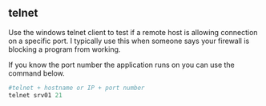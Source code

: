 ## telnet
Use the windows telnet client to test if a remote host is allowing connection on a specific port. I typically use this when someone says your firewall is blocking a program from working.
<br />

If you know the port number the application runs on you can use the command below.

```Powershell
#telnet + hostname or IP + port number
telnet srv01 21
```
